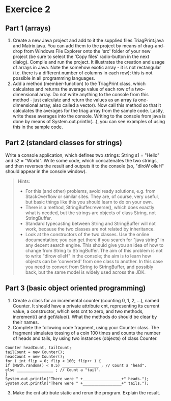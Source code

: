 # Exercice 2

## Part 1 (arrays)

1. Create a new Java project and add to it the supplied files TriagPrint.java and Matrix.java. You can add them to the project by means of drag-and-drop from Windows File Explorer onto the 'src' folder of your new project (be sure to select the 'Copy files' radio-button in the next dialog). Compile and run the project. It illustrates the creation and usage of arrays in Java. Note the somehow exotic array - it is not rectangular (i.e. there is a different number of columns in each row); this is not possible in all programming languages.
2. Add a method (member-function) to the TriagPrint class, which calculates and returns the average value of each row of a two-dimensional array. Do not write anything to the console from this method - just calculate and return the values as an array (a one-dimensional array, also called a vector). Now call this method so that it calculates the averages for the triag array from the sample code. Lastly, write these averages into the console. Writing to the console from java is done by means of System.out.println(...), you can see examples of using this in the sample code.

## Part 2 (standard classes for strings)

Write a console application, which defines two strings: String s1 = "Hello" and s2 = "World". Write some code, which concatenates the two strings, and then reverses the result and outputs it to the console (so, "dlroW olleH" should appear in the console window).
> Hints:
> - For this (and other) problems, avoid ready solutions, e.g. from StackOverflow or similar sites. They are, of course, very useful, but basic things like this you should learn to do on your own.
> - There is a method, StringBuffer.reverse(), which does exactly what is needed, but the strings are objects of class String, not StringBuffer.
> - Standard typecasting between String and StringBuffer will not work, because the two classes are not related by inheritance.
> - Look at the constructors of the two classes. Use the online documentation; you can get there if you search for "java string" in any decent search engine. This should give you an idea of how to change from String to StringBuffer.
The aim of this problem is not to write "dlrow olleH" in the console; the aim is to learn how objects can be 'converted' from one class to another. In this case you need to convert from String to StringBuffer, and possibly back, but the same model is widely used across the JDK.

## Part 3 (basic object oriented programming)

1. Create a class for an incremental counter (counting 0, 1, 2, ...), named Counter. It should have a private attribute cnt, representing its current value, a constructor, which sets cnt to zero, and two methods, increment() and getValue(). What the methods do should be clear by their names.
2. Complete the following code fragment, using your Counter class. The fragment simulates tossing of a coin 100 times and counts the number of heads and tails, by using two instances (objects) of class Counter.
```
Counter headCount, tailCount;
tailCount = new Counter();
headCount = new Counter();
for ( int flip = 0; flip < 100; flip++ ) {
if (Math.random() < 0.5) ________________ ; // Count a "head".
else ________________ ; // Count a "tail".
}
System.out.println("There were " +_________________+" heads.");
System.out.println("There were " +_________________+" tails.");
```
3. Make the cnt attribute static and rerun the program. Explain the result.
